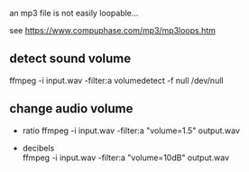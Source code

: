 an mp3 file is not easily loopable... 

see https://www.compuphase.com/mp3/mp3loops.htm

## detect sound volume
ffmpeg -i input.wav -filter:a volumedetect -f null /dev/null

## change audio volume
- ratio
ffmpeg -i input.wav -filter:a "volume=1.5" output.wav

- decibels  
ffmpeg -i input.wav -filter:a "volume=10dB" output.wav
